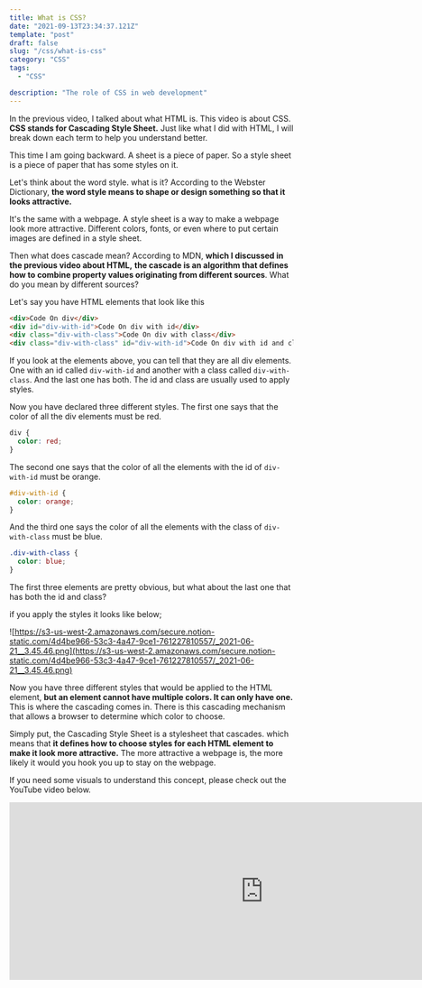 ```yaml
---
title: What is CSS?
date: "2021-09-13T23:34:37.121Z"
template: "post"
draft: false
slug: "/css/what-is-css"
category: "CSS"
tags:
  - "CSS"

description: "The role of CSS in web development"
---
```


In the previous video, I talked about what HTML is. This video is about CSS. **CSS stands for Cascading Style Sheet.** Just like what I did with HTML, I will break down each term to help you understand better.

This time I am going backward. A sheet is a piece of paper. So a style sheet is a piece of paper that has some styles on it.

Let's think about the word style. what is it? According to the Webster Dictionary, **the word style means to shape or design something so that it looks attractive.**

It's the same with a webpage. A style sheet is a way to make a webpage look more attractive. Different colors, fonts, or even where to put certain images are defined in a style sheet.

Then what does cascade mean? According to MDN, **which I discussed in the previous video about HTML,** **the cascade is an algorithm that defines how to combine property values originating from different sources**. What do you mean by different sources?

Let's say you have HTML elements that look like this

```html
<div>Code On div</div>
<div id="div-with-id">Code On div with id</div>
<div class="div-with-class">Code On div with class</div>
<div class="div-with-class" id="div-with-id">Code On div with id and class</div>
```

If you look at the elements above, you can tell that they are all div elements. One with an id called `div-with-id` and another with a class called `div-with-class`. And the last one has both. The id and class are usually used to apply styles.

Now you have declared three different styles. The first one says that the color of all the div elements must be red.

```css
div {
  color: red;
}
```

The second one says that the color of all the elements with the id of `div-with-id` must be orange.

```css
#div-with-id {
  color: orange;
}
```

And the third one says the color of all the elements with the class of `div-with-class` must be blue.

```css
.div-with-class {
  color: blue;
}
```

The first three elements are pretty obvious, but what about the last one that has both the id and class?

if you apply the styles it looks like below;

![https://s3-us-west-2.amazonaws.com/secure.notion-static.com/4d4be966-53c3-4a47-9ce1-761227810557/_2021-06-21__3.45.46.png](https://s3-us-west-2.amazonaws.com/secure.notion-static.com/4d4be966-53c3-4a47-9ce1-761227810557/_2021-06-21__3.45.46.png)

Now you have three different styles that would be applied to the HTML element, **but an element cannot have multiple colors. It can only have one.** This is where the cascading comes in. There is this cascading mechanism that allows a browser to determine which color to choose.

Simply put, the Cascading Style Sheet is a stylesheet that cascades. which means that **it defines how to choose styles for each HTML element to make it look more attractive.** The more attractive a webpage is, the more likely it would you hook you up to stay on the webpage.

If you need some visuals to understand this concept, please check out the YouTube video below.

<iframe width="900" height="315" src="https://www.youtube.com/embed/wQ6swEYqsZk" title="YouTube video player" frameborder="0" allow="accelerometer; autoplay; clipboard-write; encrypted-media; gyroscope; picture-in-picture" allowfullscreen></iframe>
